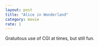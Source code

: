 ```yaml
---
layout: post
title: "Alice in Wonderland"
category: movie
rate: 1
---
```


Gratuitous use of CGI at times, but still fun.
